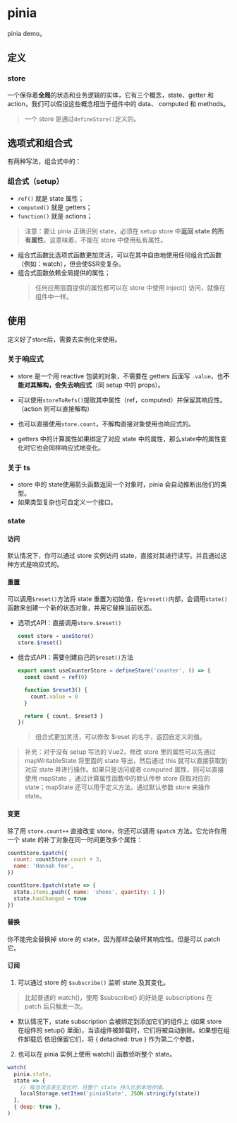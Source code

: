 # pinia

pinia demo。

## 定义

### store

一个保存着**全局**的状态和业务逻辑的实体，它有三个概念，state、getter 和 action，我们可以假设这些概念相当于组件中的 data、 computed 和 methods。

> 一个 store 是通过`defineStore()`定义的。

## 选项式和组合式

有两种写法，组合式中的：

### 组合式（setup）

- `ref()` 就是 state 属性；
- `computed()` 就是 getters；
- `function()` 就是 actions；

> 注意：要让 pinia 正确识别 state，必须在 setup store 中**返回 state 的所有属性**。这意味着，不能在 store 中使用私有属性。

- 组合式函数比选项式函数更加灵活，可以在其中自由地使用任何组合式函数（例如：watch），但会使SSR变复杂。
- 组合式函数依赖全局提供的属性；
  > 任何应用层面提供的属性都可以在 store 中使用 inject() 访问，就像在组件中一样。

## 使用

定义好了store后，需要去实例化来使用。

### 关于响应式

- store 是一个用 reactive 包装的对象，不需要在 getters 后面写 `.value`，也**不能对其解构，会失去响应式**（同 setup 中的 props）。

- 可以使用`storeToRefs()`提取其中属性（ref，computed）并保留其响应性。（action 则可以直接解构）

- 也可以直接使用`store.count`，不解构直接对象使用也响应式的。

- getters 中的计算属性如果绑定了对应 state 中的属性，那么state中的属性变化时它也会同样响应式地变化。

### 关于 ts

- store 中的 state使用箭头函数返回一个对象时，pinia 会自动推断出他们的类型。
- 如果类型复杂也可自定义一个接口。

### state

#### 访问

默认情况下，你可以通过 store 实例访问 state，直接对其进行读写。并且通过这种方式是响应式的。

#### 重置

可以调用`$reset()`方法将 state 重置为初始值，在`$reset()`内部，会调用`state()`函数来创建一个新的状态对象，并用它替换当前状态。

- 选项式API：直接调用`store.$reset()`
  ```js
  const store = useStore()
  store.$reset()
  ```
- 组合式API：需要创建自己的`$reset()`方法

  ```js
  export const useCounterStore = defineStore('counter', () => {
    const count = ref(0)

    function $reset3() {
      count.value = 0
    }

    return { count, $reset3 }
  })
  ```

  > 组合式更加灵活，可以修改 $reset 的名字，返回自定义的值。

> 补充：对于没有 setup 写法的 Vue2，修改 store 里的属性可以先通过 mapWritableState 将里面的 state 导出，然后通过 this 就可以直接获取到对应 state 并进行操作。如果只是访问或者 computed 属性，则可以直接使用 mapState ，通过计算属性函数中的默认传参 store 获取对应的 state；mapState 还可以用于定义方法，通过默认参数 store 来操作 state。

#### 变更

除了用 `store.count++` 直接改变 store，你还可以调用 `$patch` 方法。它允许你用一个 state 的补丁对象在同一时间更改多个属性：

```js
countStore.$patch({
  count: countStore.count + 3,
  name: 'Hannah fen',
})

countStore.$patch(state => {
  state.items.push({ name: 'shoes', quantity: 1 })
  state.hasChanged = true
})
```

#### 替换

你不能完全替换掉 store 的 state，因为那样会破坏其响应性。但是可以 patch 它。

#### 订阅

1. 可以通过 store 的 `$subscribe()` 监听 state 及其变化。

> 比起普通的 watch()，使用 $subscribe() 的好处是 subscriptions 在 patch 后只触发一次。

- 默认情况下，state subscription 会被绑定到添加它们的组件上 (如果 store 在组件的 setup() 里面)，当该组件被卸载时，它们将被自动删除。如果想在组件卸载后
  依旧保留它们，将 { detached: true } 作为第二个参数，

2. 也可以在 pinia 实例上使用 watch() 函数侦听整个 state。

```js
watch(
  pinia.state,
  state => {
    // 每当状态发生变化时，将整个 state 持久化到本地存储。
    localStorage.setItem('piniaState', JSON.stringify(state))
  },
  { deep: true },
)
```

